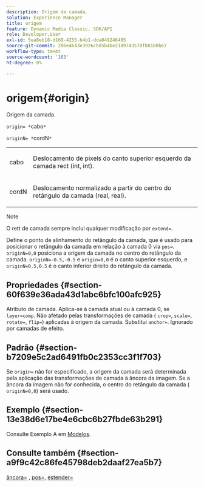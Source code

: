 ```yaml
---
description: Origem da camada.
solution: Experience Manager
title: origem
feature: Dynamic Media Classic, SDK/API
role: Developer,User
exl-id: 5ea8eb18-d169-4255-b4b1-dda849246485
source-git-commit: 206e4643e3926cb85b4be2189743578f88180be7
workflow-type: tm+mt
source-wordcount: '163'
ht-degree: 0%

---
```


# origem{#origin}

Origem da camada.

`origin= *`cabo`*`

`originN= *`cordN`*`

<table id="simpletable_A270FD92B1E841FE81F5AB300351FE01"> 
 <tr class="strow"> 
  <td class="stentry"> <p><span class="varname"> cabo</span> </p></td> 
  <td class="stentry"> <p>Deslocamento de pixels do canto superior esquerdo da camada rect (int, int). </p></td> 
 </tr> 
 <tr class="strow"> 
  <td class="stentry"> <p><span class="varname"> cordN</span> </p></td> 
  <td class="stentry"> <p>Deslocamento normalizado a partir do centro do retângulo da camada (real, real). </p></td> 
 </tr> 
</table>

>[!NOTE]
>
>O rett de camada sempre inclui qualquer modificação por `extend=`.

Define o ponto de alinhamento do retângulo da camada, que é usado para posicionar o retângulo da camada em relação à camada 0 via `pos=`. `originN=0,0` posiciona a origem da camada no centro do retângulo da camada. `originN=-0.5,-0.5` e  `origin=0,0` é o canto superior esquerdo, e  `originN=0.5,0.5` é o canto inferior direito do retângulo da camada.

## Propriedades {#section-60f639e36ada43d1abc6bfc100afc925}

Atributo de camada. Aplica-se à camada atual ou à camada 0, se `layer=comp`. Não afetado pelas transformações de camada ( `crop=`, `scale=`, `rotate=`, `flip=`) aplicadas à origem da camada. Substitui `anchor=`. Ignorado por camadas de efeito.

## Padrão {#section-b7209e5c2ad6491fb0c2353cc3f1f703}

Se `origin=` não for especificado, a origem da camada será determinada pela aplicação das transformações de camada à âncora da imagem. Se a âncora da imagem não for conhecida, o centro do retângulo da camada ( `originN=0,0`) será usado.

## Exemplo {#section-13e38d6e17be4e6cbc6b27fbde63b291}

Consulte Exemplo A em [Modelos](../../../../../is-api/http-ref/image-serving-api-ref/c-http-protocol-reference/c-templates/c-templates.md#concept-3cd2d2adae0e41b2979b9640244d4d3e).

## Consulte também {#section-a9f9c42c86fe45798deb2daaf27ea5b7}

[âncora=](../../../../../is-api/http-ref/image-serving-api-ref/c-http-protocol-reference/c-command-reference/r-anchor.md#reference-6661e548ab284b82828d8d94c8ddeb7c) ,  [pos=](../../../../../is-api/http-ref/image-serving-api-ref/c-http-protocol-reference/c-command-reference/r-pos.md#reference-65de948f4b404f1182b22119ca332143),  [estender=](../../../../../is-api/http-ref/image-serving-api-ref/c-http-protocol-reference/c-command-reference/r-extend.md#reference-7e9156beb285459d830e2d56782a74ac)
